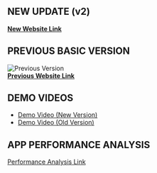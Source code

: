 ## NEW UPDATE (v2)

**[New Website Link](https://shoppiev2.netlify.app/)**

## PREVIOUS BASIC VERSION

![Previous Version](https://shoppie-img.static.domains/image-1.png)  
**[Previous Website Link](https://shoppie-aniket.netlify.app/)**

## DEMO VIDEOS

- [Demo Video (New Version)](https://www.loom.com/share/a3a114d296b149baafbd61fdbf40d1b1?sid=c62ee37d-0b05-44b0-8ac4-8f28e30c23b9)
- [Demo Video (Old Version)](https://www.loom.com/share/c9015c9054ff4c058820a499d286e385?sid=c02337f3-84c9-4b29-886f-cd3f8f9a26b7)

## APP PERFORMANCE ANALYSIS

[Performance Analysis Link](https://pagespeed.web.dev/analysis/https-shoppiev2-netlify-app/p39fs2twix?form_factor=desktop)

